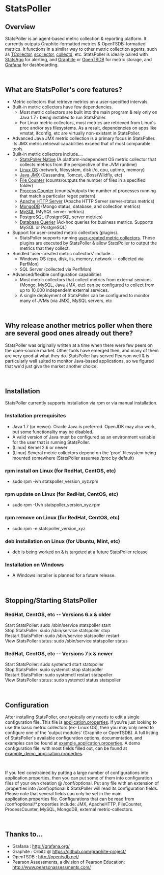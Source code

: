 # StatsPoller

## Overview

StatsPoller is an agent-based metric collection & reporting platform. It currently outputs Graphite-formatted metrics & OpenTSDB-formatted metrics. It functions in a similar way to other metric collection agents, such as  [TCollector](https://github.com/OpenTSDB/tcollector), [scollector](http://bosun.org/scollector/), [collectd](https://collectd.org/), etc. StatsPoller is ideally paired with [StatsAgg](https://github.com/PearsonEducation/StatsAgg) for alerting, and [Graphite](https://github.com/graphite-project/) or [OpenTSDB](http://opentsdb.net/) for metric storage, and [Grafana](http://grafana.org/) for dashboarding.

<br>

## What are StatsPoller's core features?

* Metric collectors that retrieve metrics on a user-specified intervals.
* Built-in metric collectors have few dependencies.
    * Most metric collectors are built into the main program & rely only on Java 1.7+ being installed to run StatsPoller.
    * For Linux metric collectors, most metrics are retrieved from Linux's proc and/or sys filesystems. As a result, dependencies on apps like vmstat, ifconfig, etc are virtually non-existant in StatsPoller.
* Advanced Java JMX metric collection is a primary focus in StatsPoller. Its JMX metric retrieval capabilities exceed that of most comparable tools.
* Built-in metric collectors include....
  * [StatsPoller Native](./docs/statspoller_native.md) (A platform-independent OS metric collector that collects metrics from the perspective of the JVM runtime)  
  * [Linux OS](./docs/linux_collector.md) (network, filesystem, disk i/o, cpu, uptime, memory)
  * [Java JMX](./docs/jmx.md) (Cassandra, Tomcat, JBoss/Wildfly, etc)
  * [File Counter](./docs/file_counter.md) (counts/outputs the number of files in a specified folder)
  * [Process Counter](./docs/process_counter.md) (counts/outputs the number of processes running that match a particular regex pattern)
  * [Apache HTTP Server](./docs/apache_http.md) (Apache HTTP Server server-status metrics)
  * [MongoDB](./docs/mongo.md) (Mongo status, database, and collection metrics)
  * [MySQL](./docs/mysql.md) (MySQL server metrics)
  * [PostgreSQL](./docs/postgres.md) (PostgreSQL server metrics)
  * [Database Querier](./docs/db_querier.md) (Ad-hoc queries for business metrics. Supports MySQL or PostgreSQL)
* Support for user-created metric collectors (plugins).
  * StatsPoller supports running [user-created metric collectors](./docs/external_metric_collectors.md). These plugins are executed by StatsPoller & allow StatsPoller to output the metrics that they collect.
* Bundled 'user-created metric collectors' include...
  * Windows OS (cpu, disk, iis, memory, network  -- collected via PerfMon)
  * SQL Server (collected via PerfMon)
* Advanced/flexible configuration capabilities
  * Most metric collectors that collect metrics from external services (Mongo, MySQL, Java JMX, etc) can be configured to collect from up to 10,000 independent external services.
  * A single deployment of StatsPoller can be configured to monitor many of JVMs (via JMX), MySQL servers, etc

<br>

## Why release another metrics poller when there are several good ones already out there?

StatsPoller was originally written at a time when there were few peers on the open-source market. Other tools have emerged then, and many of them are very good at what they do. StatsPoller has served Pearson well & is particularly well suited to monitor Java-based applications, so we figured that we'd just give the market another choice.

<br>

## Installation

StatsPoller currently supports installation via rpm or via manual installation.

### Installation prerequisites

* Java 1.7 (or newer). Oracle Java is preferred. OpenJDK may also work, but some functionality may be disabled.
* A valid version of Java must be configured as an environment variable for the user that is running StatsPoller.
* (Linux) Kernel 2.6 or newer
* (Linux) Several metric collectors depend on the 'proc' filesystem being mounted somewhere (StatsPoller assumes /proc by default)

### rpm install on Linux (for RedHat, CentOS, etc)

* sudo rpm -ivh statspoller_version_xyz.rpm

### rpm update on Linux (for RedHat, CentOS, etc)

* sudo rpm -Uvh statspoller_version_xyz.rpm

### rpm remove on Linux (for RedHat, CentOS, etc)

* sudo rpm -e statspoller_version_xyz

### deb installation on Linux (for Ubuntu, Mint, etc)

* deb is being worked on & is targeted at a future StatsPoller release

### Installation on Windows

* A Windows installer is planned for a future release.

<br>

## Stopping/Starting StatsPoller

### RedHat, CentOS, etc  -- Versions 6.x & older

Start StatsPoller: sudo /sbin/service statspoller start  
Stop StatsPoller: sudo /sbin/service statspoller stop  
Restart StatsPoller: sudo /sbin/service statspoller restart  
View StatsPoller status: sudo /sbin/service statspoller status  

### RedHat, CentOS, etc  -- Versions 7.x & newer

Start StatsPoller: sudo systemctl start statspoller  
Stop StatsPoller: sudo systemctl stop statspoller  
Restart StatsPoller: sudo systemctl restart statspoller  
View StatsPoller status: sudo systemctl status statspoller  

<br>

## Configuration

After installing StatsPoller, one typically only needs to edit a single configuration file. This file is [application.properties](./conf/application.properties). If you're just looking to use the basic metric collectors (ex- Linux OS), then you may only need to configure one of the 'output modules' (Graphite or OpenTSDB). A full listing of StatsPoller's available configuration options, documentation, and examples can be found at [example_application.properties](./conf/example_application.properties). A demo configuration file, with most fields filled out, can be found at [example_demo_application.properties](./conf/example_demo_application.properties).

<br>

If you feel constrained by putting a large number of configurations into application.properties, then you can put some of them into configuration files of your own creation @ /conf/optional. Put any file with an extension of .properties into /conf/optional & StatsPoller will read its configuration fields. Please note that several fields can only be set in the main application.properties file. Configurations that can be read from /conf/optional/*.properties include: JMX, ApacheHTTP, FileCounter, ProcessCounter, MySQL, MongoDB, external metric-collectors.

<br>

## Thanks to...
* Grafana : http://grafana.org/
* Graphite : Orbitz @ https://github.com/graphite-project/
* OpenTSDB : http://opentsdb.net/
* Pearson Assessments, a division of Pearson Education: http://www.pearsonassessments.com/
